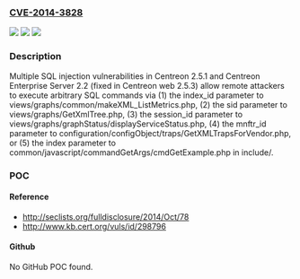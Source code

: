 ### [CVE-2014-3828](https://cve.mitre.org/cgi-bin/cvename.cgi?name=CVE-2014-3828)
![](https://img.shields.io/static/v1?label=Product&message=n%2Fa&color=blue)
![](https://img.shields.io/static/v1?label=Version&message=n%2Fa&color=blue)
![](https://img.shields.io/static/v1?label=Vulnerability&message=n%2Fa&color=brighgreen)

### Description

Multiple SQL injection vulnerabilities in Centreon 2.5.1 and Centreon Enterprise Server 2.2 (fixed in Centreon web 2.5.3) allow remote attackers to execute arbitrary SQL commands via (1) the index_id parameter to views/graphs/common/makeXML_ListMetrics.php, (2) the sid parameter to views/graphs/GetXmlTree.php, (3) the session_id parameter to views/graphs/graphStatus/displayServiceStatus.php, (4) the mnftr_id parameter to configuration/configObject/traps/GetXMLTrapsForVendor.php, or (5) the index parameter to common/javascript/commandGetArgs/cmdGetExample.php in include/.

### POC

#### Reference
- http://seclists.org/fulldisclosure/2014/Oct/78
- http://www.kb.cert.org/vuls/id/298796

#### Github
No GitHub POC found.

